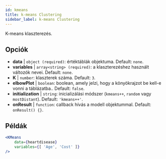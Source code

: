 ```yaml
---
id: kmeans
title: k-means Clustering
sidebar_label: k-means Clustering
---
```


K-means klaszterezés.

## Opciók

* __data__ | `object (required)`: értéktáblák objektuma. Default: `none`.
* __variables__ | `array<string> (required)`: a klaszterezéshez használt változók nevei. Default: `none`.
* __K__ | `number`: klaszterek száma. Default: `3`.
* __elbowPlot__ | `boolean`: boolean, amely jelzi, hogy a könyökrajzot be kell-e vonni a táblázatba.. Default: `false`.
* __initialization__ | `string`: inicializálási módszer (`kmeans++`, `random` vagy `mostDistant`). Default: `'kmeans++'`.
* __onResult__ | `function`: callback hívás a modell objektummal. Default: `onResult() {}`.


## Példák

```jsx live
<KMeans 
    data={heartdisease} 
    variables={[ 'Age', 'Cost' ]}
/>
```

